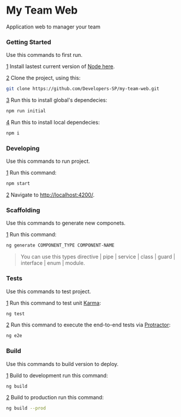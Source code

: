 # My Team Web
Application web to manager your team

### Getting Started 
Use this commands to first run.

[1](#getting-started-1) Install lastest current version of [Node here](https://nodejs.org/en/download/current/).

[2](#getting-started-2) Clone the project, using this:
```bash
git clone https://github.com/Developers-SP/my-team-web.git
```
[3](#getting-started-3) Run this to install global's dependecies:
```bash
npm run initial
```
[4](#getting-started-4) Run this to install local dependecies:
```bash
npm i
```

### Developing
Use this commands to run project.

[1](#developing-1)
Run this command:
```bash
npm start
```
[2](#developing-2)
Navigate to [http://localhost:4200/](http://localhost:4200/).


### Scaffolding
Use this commands to generate new componets.

[1](#scaffolding-1)
Run this command:
```bash
ng generate COMPONENT_TYPE COMPONENT-NAME
```
> You can use this types directive | pipe | service | class | guard | interface | enum | module.


### Tests
Use this commands to test project.

[1](#tests-1)
Run this command to test unit [Karma](https://karma-runner.github.io):
```bash
ng test
```
[2](#tests-2)
Run this command to execute the end-to-end tests via [Protractor](http://www.protractortest.org/):
```bash
ng e2e
```

### Build
Use this commands to build version to deploy.

[1](#build-1)
Build to development run this command:
```bash
ng build
```
[2](#build-2)
Build to production run this command:
```bash
ng build --prod
```
